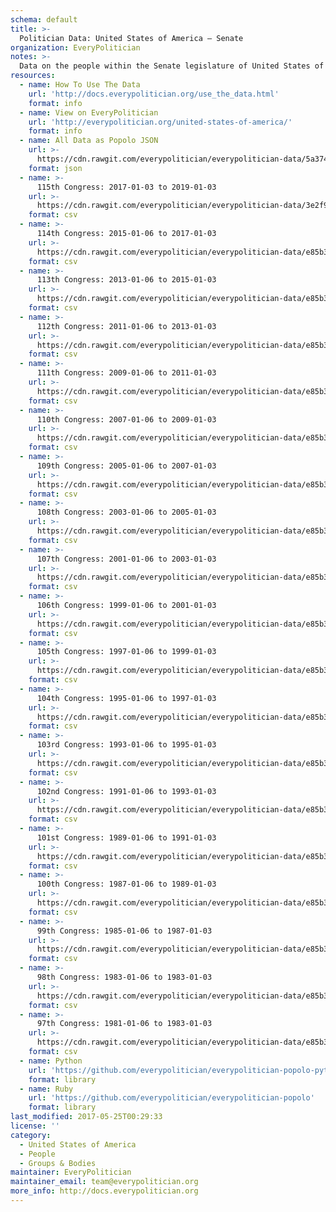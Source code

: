 ```yaml
---
schema: default
title: >-
  Politician Data: United States of America — Senate
organization: EveryPolitician
notes: >-
  Data on the people within the Senate legislature of United States of America.
resources:
  - name: How To Use The Data
    url: 'http://docs.everypolitician.org/use_the_data.html'
    format: info
  - name: View on EveryPolitician
    url: 'http://everypolitician.org/united-states-of-america/'
    format: info
  - name: All Data as Popolo JSON
    url: >-
      https://cdn.rawgit.com/everypolitician/everypolitician-data/5a37495adadacf7798454c44d7db1883bfac92e0/data/United_States_of_America/Senate/ep-popolo-v1.0.json
    format: json
  - name: >-
      115th Congress: 2017-01-03 to 2019-01-03
    url: >-
      https://cdn.rawgit.com/everypolitician/everypolitician-data/3e2f9d17fa6d512b3a3ede7d6bdc2aad7ae762bc/data/United_States_of_America/Senate/term-115.csv
    format: csv
  - name: >-
      114th Congress: 2015-01-06 to 2017-01-03
    url: >-
      https://cdn.rawgit.com/everypolitician/everypolitician-data/e85b3bb48e94b4849c725a327ef84f45a24bc437/data/United_States_of_America/Senate/term-114.csv
    format: csv
  - name: >-
      113th Congress: 2013-01-06 to 2015-01-03
    url: >-
      https://cdn.rawgit.com/everypolitician/everypolitician-data/e85b3bb48e94b4849c725a327ef84f45a24bc437/data/United_States_of_America/Senate/term-113.csv
    format: csv
  - name: >-
      112th Congress: 2011-01-06 to 2013-01-03
    url: >-
      https://cdn.rawgit.com/everypolitician/everypolitician-data/e85b3bb48e94b4849c725a327ef84f45a24bc437/data/United_States_of_America/Senate/term-112.csv
    format: csv
  - name: >-
      111th Congress: 2009-01-06 to 2011-01-03
    url: >-
      https://cdn.rawgit.com/everypolitician/everypolitician-data/e85b3bb48e94b4849c725a327ef84f45a24bc437/data/United_States_of_America/Senate/term-111.csv
    format: csv
  - name: >-
      110th Congress: 2007-01-06 to 2009-01-03
    url: >-
      https://cdn.rawgit.com/everypolitician/everypolitician-data/e85b3bb48e94b4849c725a327ef84f45a24bc437/data/United_States_of_America/Senate/term-110.csv
    format: csv
  - name: >-
      109th Congress: 2005-01-06 to 2007-01-03
    url: >-
      https://cdn.rawgit.com/everypolitician/everypolitician-data/e85b3bb48e94b4849c725a327ef84f45a24bc437/data/United_States_of_America/Senate/term-109.csv
    format: csv
  - name: >-
      108th Congress: 2003-01-06 to 2005-01-03
    url: >-
      https://cdn.rawgit.com/everypolitician/everypolitician-data/e85b3bb48e94b4849c725a327ef84f45a24bc437/data/United_States_of_America/Senate/term-108.csv
    format: csv
  - name: >-
      107th Congress: 2001-01-06 to 2003-01-03
    url: >-
      https://cdn.rawgit.com/everypolitician/everypolitician-data/e85b3bb48e94b4849c725a327ef84f45a24bc437/data/United_States_of_America/Senate/term-107.csv
    format: csv
  - name: >-
      106th Congress: 1999-01-06 to 2001-01-03
    url: >-
      https://cdn.rawgit.com/everypolitician/everypolitician-data/e85b3bb48e94b4849c725a327ef84f45a24bc437/data/United_States_of_America/Senate/term-106.csv
    format: csv
  - name: >-
      105th Congress: 1997-01-06 to 1999-01-03
    url: >-
      https://cdn.rawgit.com/everypolitician/everypolitician-data/e85b3bb48e94b4849c725a327ef84f45a24bc437/data/United_States_of_America/Senate/term-105.csv
    format: csv
  - name: >-
      104th Congress: 1995-01-06 to 1997-01-03
    url: >-
      https://cdn.rawgit.com/everypolitician/everypolitician-data/e85b3bb48e94b4849c725a327ef84f45a24bc437/data/United_States_of_America/Senate/term-104.csv
    format: csv
  - name: >-
      103rd Congress: 1993-01-06 to 1995-01-03
    url: >-
      https://cdn.rawgit.com/everypolitician/everypolitician-data/e85b3bb48e94b4849c725a327ef84f45a24bc437/data/United_States_of_America/Senate/term-103.csv
    format: csv
  - name: >-
      102nd Congress: 1991-01-06 to 1993-01-03
    url: >-
      https://cdn.rawgit.com/everypolitician/everypolitician-data/e85b3bb48e94b4849c725a327ef84f45a24bc437/data/United_States_of_America/Senate/term-102.csv
    format: csv
  - name: >-
      101st Congress: 1989-01-06 to 1991-01-03
    url: >-
      https://cdn.rawgit.com/everypolitician/everypolitician-data/e85b3bb48e94b4849c725a327ef84f45a24bc437/data/United_States_of_America/Senate/term-101.csv
    format: csv
  - name: >-
      100th Congress: 1987-01-06 to 1989-01-03
    url: >-
      https://cdn.rawgit.com/everypolitician/everypolitician-data/e85b3bb48e94b4849c725a327ef84f45a24bc437/data/United_States_of_America/Senate/term-100.csv
    format: csv
  - name: >-
      99th Congress: 1985-01-06 to 1987-01-03
    url: >-
      https://cdn.rawgit.com/everypolitician/everypolitician-data/e85b3bb48e94b4849c725a327ef84f45a24bc437/data/United_States_of_America/Senate/term-99.csv
    format: csv
  - name: >-
      98th Congress: 1983-01-06 to 1983-01-03
    url: >-
      https://cdn.rawgit.com/everypolitician/everypolitician-data/e85b3bb48e94b4849c725a327ef84f45a24bc437/data/United_States_of_America/Senate/term-98.csv
    format: csv
  - name: >-
      97th Congress: 1981-01-06 to 1983-01-03
    url: >-
      https://cdn.rawgit.com/everypolitician/everypolitician-data/e85b3bb48e94b4849c725a327ef84f45a24bc437/data/United_States_of_America/Senate/term-97.csv
    format: csv
  - name: Python
    url: 'https://github.com/everypolitician/everypolitician-popolo-python'
    format: library
  - name: Ruby
    url: 'https://github.com/everypolitician/everypolitician-popolo'
    format: library
last_modified: 2017-05-25T00:29:33
license: ''
category:
  - United States of America
  - People
  - Groups & Bodies
maintainer: EveryPolitician
maintainer_email: team@everypolitician.org
more_info: http://docs.everypolitician.org
---
```

